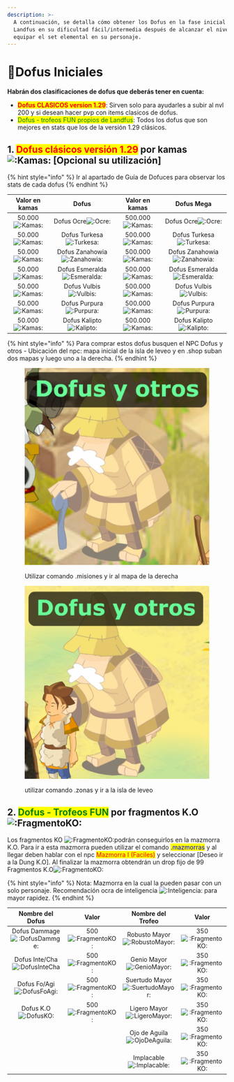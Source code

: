 ```yaml
---
description: >-
  A continuación, se detalla cómo obtener los Dofus en la fase inicial de
  Landfus en su dificultad fácil/intermedia después de alcanzar el nivel 200 y
  equipar el set elemental en su personaje.
---
```


# 🔅Dofus Iniciales

**Habrán dos clasificaciones de dofus que deberás tener en cuenta:**

* <mark style="color:red;">**Dofus CLASICOS version 1.29**</mark>: Sirven solo para ayudarles a subir al nvl 200 y si desean hacer pvp con items clasicos de dofus.
* <mark style="color:green;">Dofus - trofeos FUN propios de Landfus</mark>: Todos los dofus que son mejores en stats que los de la versión 1.29 clásicos.

## 1. <mark style="color:red;">Dofus clásicos versión 1.29</mark> por kamas <img src="https://cdn.discordapp.com/emojis/1215392450944835624.webp?size=160&#x26;quality=lossless" alt=":Kamas:" data-size="line"> \[Opcional su utilización]&#x20;

{% hint style="info" %}
Ir al apartado de Guía de Dofuces para observar los stats de cada dofus
{% endhint %}

|                                                               Valor en kamas                                                               |                                                                          Dofus                                                                          |                                                               Valor en kamas                                                                |                                                                        Dofus Mega                                                                       |
| :----------------------------------------------------------------------------------------------------------------------------------------: | :-----------------------------------------------------------------------------------------------------------------------------------------------------: | :-----------------------------------------------------------------------------------------------------------------------------------------: | :-----------------------------------------------------------------------------------------------------------------------------------------------------: |
| 50.000<img src="https://cdn.discordapp.com/emojis/1215392450944835624.webp?size=160&#x26;quality=lossless" alt=":Kamas:" data-size="line"> |      Dofus Ocre<img src="https://cdn.discordapp.com/emojis/1215393734435283045.webp?size=160&#x26;quality=lossless" alt=":Ocre:" data-size="line">      | 500.000<img src="https://cdn.discordapp.com/emojis/1215392450944835624.webp?size=160&#x26;quality=lossless" alt=":Kamas:" data-size="line"> |      Dofus Ocre<img src="https://cdn.discordapp.com/emojis/1215393734435283045.webp?size=160&#x26;quality=lossless" alt=":Ocre:" data-size="line">      |
| 50.000<img src="https://cdn.discordapp.com/emojis/1215392450944835624.webp?size=160&#x26;quality=lossless" alt=":Kamas:" data-size="line"> |   Dofus Turkesa<img src="https://cdn.discordapp.com/emojis/1215394627117523024.webp?size=160&#x26;quality=lossless" alt=":Turkesa:" data-size="line">   | 500.000<img src="https://cdn.discordapp.com/emojis/1215392450944835624.webp?size=160&#x26;quality=lossless" alt=":Kamas:" data-size="line"> |   Dofus Turkesa<img src="https://cdn.discordapp.com/emojis/1215394627117523024.webp?size=160&#x26;quality=lossless" alt=":Turkesa:" data-size="line">   |
| 50.000<img src="https://cdn.discordapp.com/emojis/1215392450944835624.webp?size=160&#x26;quality=lossless" alt=":Kamas:" data-size="line"> | Dofus Zanahowia<img src="https://cdn.discordapp.com/emojis/1215395317252358186.webp?size=160&#x26;quality=lossless" alt=":Zanahowia:" data-size="line"> | 500.000<img src="https://cdn.discordapp.com/emojis/1215392450944835624.webp?size=160&#x26;quality=lossless" alt=":Kamas:" data-size="line"> | Dofus Zanahowia<img src="https://cdn.discordapp.com/emojis/1215395317252358186.webp?size=160&#x26;quality=lossless" alt=":Zanahowia:" data-size="line"> |
| 50.000<img src="https://cdn.discordapp.com/emojis/1215392450944835624.webp?size=160&#x26;quality=lossless" alt=":Kamas:" data-size="line"> | Dofus Esmeralda<img src="https://cdn.discordapp.com/emojis/1215395845877407754.webp?size=160&#x26;quality=lossless" alt=":Esmeralda:" data-size="line"> | 500.000<img src="https://cdn.discordapp.com/emojis/1215392450944835624.webp?size=160&#x26;quality=lossless" alt=":Kamas:" data-size="line"> | Dofus Esmeralda<img src="https://cdn.discordapp.com/emojis/1215395845877407754.webp?size=160&#x26;quality=lossless" alt=":Esmeralda:" data-size="line"> |
| 50.000<img src="https://cdn.discordapp.com/emojis/1215392450944835624.webp?size=160&#x26;quality=lossless" alt=":Kamas:" data-size="line"> |    Dofus Vulbis<img src="https://cdn.discordapp.com/emojis/1215396276418515054.webp?size=160&#x26;quality=lossless" alt=":Vulbis:" data-size="line">    | 500.000<img src="https://cdn.discordapp.com/emojis/1215392450944835624.webp?size=160&#x26;quality=lossless" alt=":Kamas:" data-size="line"> |    Dofus Vulbis<img src="https://cdn.discordapp.com/emojis/1215396276418515054.webp?size=160&#x26;quality=lossless" alt=":Vulbis:" data-size="line">    |
| 50.000<img src="https://cdn.discordapp.com/emojis/1215392450944835624.webp?size=160&#x26;quality=lossless" alt=":Kamas:" data-size="line"> |   Dofus Purpura<img src="https://cdn.discordapp.com/emojis/1215396695089618985.webp?size=160&#x26;quality=lossless" alt=":Purpura:" data-size="line">   | 500.000<img src="https://cdn.discordapp.com/emojis/1215392450944835624.webp?size=160&#x26;quality=lossless" alt=":Kamas:" data-size="line"> |   Dofus Purpura<img src="https://cdn.discordapp.com/emojis/1215396695089618985.webp?size=160&#x26;quality=lossless" alt=":Purpura:" data-size="line">   |
| 50.000<img src="https://cdn.discordapp.com/emojis/1215392450944835624.webp?size=160&#x26;quality=lossless" alt=":Kamas:" data-size="line"> |   Dofus Kalipto<img src="https://cdn.discordapp.com/emojis/1215397158107222096.webp?size=160&#x26;quality=lossless" alt=":Kalipto:" data-size="line">   | 500.000<img src="https://cdn.discordapp.com/emojis/1215392450944835624.webp?size=160&#x26;quality=lossless" alt=":Kamas:" data-size="line"> |   Dofus Kalipto<img src="https://cdn.discordapp.com/emojis/1215397158107222096.webp?size=160&#x26;quality=lossless" alt=":Kalipto:" data-size="line">   |

{% hint style="info" %}
Para comprar estos dofus busquen el NPC Dofus y otros - Ubicación del npc: mapa inicial de la isla de leveo y en .shop suban dos mapas y luego uno a la derecha.
{% endhint %}

<div>

<figure><img src="../../../.gitbook/assets/2.jpg" alt=""><figcaption><p>Utilizar comando .misiones y ir al mapa de la derecha</p></figcaption></figure>

 

<figure><img src="../../../.gitbook/assets/1.jpg" alt=""><figcaption><p>utilizar comando .zonas y ir a la isla de leveo</p></figcaption></figure>

</div>

## 2. <mark style="color:green;">Dofus - Trofeos FUN</mark> por fragmentos K.O <img src="https://cdn.discordapp.com/emojis/1215739697180180542.webp?size=160&#x26;quality=lossless" alt=":FragmentoKO:" data-size="line">

Los fragmentos KO <img src="https://cdn.discordapp.com/emojis/1215739697180180542.webp?size=160&#x26;quality=lossless" alt=":FragmentoKO:" data-size="line">podrán conseguirlos en la mazmorra K.O. Para ir a esta mazmorra pueden utilizar el comando <mark style="color:blue;">.mazmorras</mark> y al llegar deben hablar con el npc <mark style="color:red;">Mazmorra I (Faciles)</mark> y seleccionar \[Deseo ir a la Dung K.O]. Al finalizar la mazmorra obtendrán un drop fijo de 99 Fragmentos K.O<img src="https://cdn.discordapp.com/emojis/1215739697180180542.webp?size=160&#x26;quality=lossless" alt=":FragmentoKO:" data-size="line">

{% hint style="info" %}
Nota: Mazmorra en la cual la pueden pasar con un solo personaje. Recomendación ocra de inteligencia <img src="https://cdn.discordapp.com/emojis/1215752783072985169.webp?size=160&#x26;quality=lossless" alt=":Inteligencia:" data-size="line"> para mayor rapidez.
{% endhint %}

<table><thead><tr><th width="196" align="center">Nombre del Dofus</th><th width="207" align="center">Valor</th><th width="183" align="center">Nombre del Trofeo</th><th align="center">Valor</th></tr></thead><tbody><tr><td align="center">Dofus Dammage<img src="https://cdn.discordapp.com/emojis/1215745009324920933.webp?size=160&#x26;quality=lossless" alt=":DofusDammge:" data-size="line"></td><td align="center">500<img src="https://cdn.discordapp.com/emojis/1215739697180180542.webp?size=160&#x26;quality=lossless" alt=":FragmentoKO:" data-size="line"></td><td align="center">Robusto Mayor<img src="https://cdn.discordapp.com/emojis/1215748286825103530.webp?size=160&#x26;quality=lossless" alt=":RobustoMayor:" data-size="line"></td><td align="center">350<img src="https://cdn.discordapp.com/emojis/1215739697180180542.webp?size=160&#x26;quality=lossless" alt=":FragmentoKO:" data-size="line"></td></tr><tr><td align="center">Dofus Inte/Cha<img src="https://cdn.discordapp.com/emojis/1215745593394073630.webp?size=160&#x26;quality=lossless" alt=":DofusInteCha" data-size="line"></td><td align="center">500<img src="https://cdn.discordapp.com/emojis/1215739697180180542.webp?size=160&#x26;quality=lossless" alt=":FragmentoKO:" data-size="line"></td><td align="center">Genio Mayor<img src="https://cdn.discordapp.com/emojis/1215748284736606339.webp?size=160&#x26;quality=lossless" alt=":GenioMayor:" data-size="line"></td><td align="center">350<img src="https://cdn.discordapp.com/emojis/1215739697180180542.webp?size=160&#x26;quality=lossless" alt=":FragmentoKO:" data-size="line"></td></tr><tr><td align="center">Dofus Fo/Agi<img src="https://cdn.discordapp.com/emojis/1215746223185854575.webp?size=160&#x26;quality=lossless" alt=":DofusFoAgi:" data-size="line"></td><td align="center">500<img src="https://cdn.discordapp.com/emojis/1215739697180180542.webp?size=160&#x26;quality=lossless" alt=":FragmentoKO:" data-size="line"></td><td align="center">Suertudo Mayor<img src="https://cdn.discordapp.com/emojis/1215748282509164655.webp?size=160&#x26;quality=lossless" alt=":SuertudoMayor:" data-size="line"></td><td align="center">350<img src="https://cdn.discordapp.com/emojis/1215739697180180542.webp?size=160&#x26;quality=lossless" alt=":FragmentoKO:" data-size="line"></td></tr><tr><td align="center">Dofus K.O<img src="https://cdn.discordapp.com/emojis/1215747035995574332.webp?size=160&#x26;quality=lossless" alt=":DofusKO:" data-size="line"></td><td align="center">500<img src="https://cdn.discordapp.com/emojis/1215739697180180542.webp?size=160&#x26;quality=lossless" alt=":FragmentoKO:" data-size="line"></td><td align="center">Ligero Mayor<img src="https://cdn.discordapp.com/emojis/1215748280936566794.webp?size=160&#x26;quality=lossless" alt=":LigeroMayor:" data-size="line"></td><td align="center">350<img src="https://cdn.discordapp.com/emojis/1215739697180180542.webp?size=160&#x26;quality=lossless" alt=":FragmentoKO:" data-size="line"></td></tr><tr><td align="center"></td><td align="center"></td><td align="center">Ojo de Aguila<img src="https://cdn.discordapp.com/emojis/1215748279367893102.webp?size=160&#x26;quality=lossless" alt=":OjoDeAguila:" data-size="line"></td><td align="center">350<img src="https://cdn.discordapp.com/emojis/1215739697180180542.webp?size=160&#x26;quality=lossless" alt=":FragmentoKO:" data-size="line"></td></tr><tr><td align="center"></td><td align="center"></td><td align="center">Implacable<img src="https://cdn.discordapp.com/emojis/1215748277551628458.webp?size=160&#x26;quality=lossless" alt=":Implacable:" data-size="line"></td><td align="center">350<img src="https://cdn.discordapp.com/emojis/1215739697180180542.webp?size=160&#x26;quality=lossless" alt=":FragmentoKO:" data-size="line"></td></tr></tbody></table>
